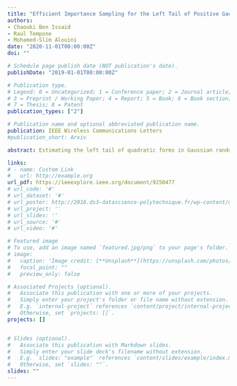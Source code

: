 ```yaml
---
title: "Efficient Importance Sampling for the Left Tail of Positive Gaussian Quadratic Forms"
authors:
- Chaouki Ben Issaid
- Raul Tempone
- Mohamed-Slim Alouini
date: "2020-11-01T00:00:00Z"
doi: ""

# Schedule page publish date (NOT publication's date).
publishDate: "2019-01-01T00:00:00Z"

# Publication type.
# Legend: 0 = Uncategorized; 1 = Conference paper; 2 = Journal article;
# 3 = Preprint / Working Paper; 4 = Report; 5 = Book; 6 = Book section;
# 7 = Thesis; 8 = Patent
publication_types: ["2"]

# Publication name and optional abbreviated publication name.
publication: IEEE Wireless Communications Letters
#publication_short: Arxiv

abstract: Estimating the left tail of quadratic forms in Gaussian random vectors is of major practical importance in many applications. In this paper, we propose an efficient and robust importance sampling estimator that is endowed with the bounded relative error property. This property significantly reduces the number of simulation runs required by the proposed estimator compared to naive Monte Carlo. Thus, our importance sampling estimator is especially useful when the probability of interest is very small. Selected simulation results are presented to illustrate the efficiency of our estimator compared to naive Monte Carlo in both central and non-central cases, as well as both real and complex settings.

links:
# - name: Custom Link
#   url: http://example.org
url_pdf: https://ieeexplore.ieee.org/document/9250477
# url_code: '#'
# url_dataset: '#'
# url_poster: http://2018.ds3-datascience-polytechnique.fr/wp-content/uploads/2018/06/DS3-342.pdf
# url_project: ''
# url_slides: ''
# url_source: '#'
# url_video: '#'

# Featured image
# To use, add an image named `featured.jpg/png` to your page's folder.
# image:
#   caption: 'Image credit: [**Unsplash**](https://unsplash.com/photos/pLCdAaMFLTE)'
#   focal_point: ""
#   preview_only: false

# Associated Projects (optional).
#   Associate this publication with one or more of your projects.
#   Simply enter your project's folder or file name without extension.
#   E.g. `internal-project` references `content/project/internal-project/index.md`.
#   Otherwise, set `projects: []`.
projects: []


# Slides (optional).
#   Associate this publication with Markdown slides.
#   Simply enter your slide deck's filename without extension.
#   E.g. `slides: "example"` references `content/slides/example/index.md`.
#   Otherwise, set `slides: ""`.
slides: ""
---
```

